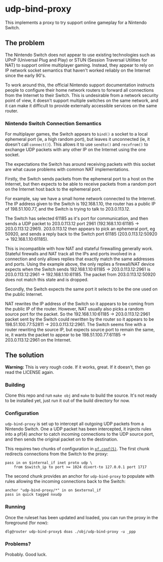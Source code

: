 # udp-bind-proxy

This implements a proxy to try support online gameplay for a Nintendo
Switch.

## The problem

The Nintendo Switch does not appear to use existing technologies
such as UPnP (Universal Plug and Play) or STUN (Session Traversal
Utilities for NAT) to support online multiplayer gaming. Instead,
they appear to rely on IP network socket semantics that haven't
worked reliably on the Internet since the early 90's.

To work around this, the official Nintendo support documentation
instructs people to configure their home network routers to forward
all connections from the Internet to their Switch. This is undesirable
from a network security point of view, it doesn't support multiple
switches on the same network, and it can make it difficult to provide
externally accessible services on the same router.

### Nintendo Switch Connection Semantics

For multiplayer games, the Switch appears to `bind()` a socket to
a local ephemeral port (ie, a high random port), but leaves it
unconnected (ie, it doesn't call `connect()`). This allows it to
use `sendto()` and `recvfrom()` to exchange UDP packets with any
other IP on the Internet using the one socket.

The expectations the Switch has around receiving packets with this
socket are what cause problems with common NAT implementations.

Firstly, the Switch sends packets from the ephemeral port to a host
on the Internet, but then expects to be able to receive packets
from a random port on the Internet host back to the ephemeral port.

For example, say we have a small home network connected to the
Internet. The IP address given to the Switch is 192.168.1.10, the
router has a public IP of 198.51.100.77, and the Switch is trying
to talk to 203.0.113.12.

The Switch has selected 61185 as it's port for communication, and
then sends a UDP packet to 203.0.113.12 port 2961 (192.168.1.10:61185
-> 203.0.113.12:2961). 203.0.113.12 then appears to pick an ephemeral
port, eg 50920, and sends a reply back to the Switch port 61185
(203.0.113.12:50920 -> 192.168.1.10:61185).

This is incompatible with how NAT and stateful firewalling generally
work. Stateful firewalls and NAT track all the IPs and ports involved
in a connection and only allows replies that exactly match the same
addresses and ports. Using the example above, the only replies a
firewall/NAT device expects when the Switch sends 192.168.1.10:61185
-> 203.0.113.12:2961 is 203.0.113.12:2961 -> 192.168.1.10:61185.
The packet from 203.0.113.12:50920 does not match this state and
is dropped.

Secondly, the Switch expects the same port it selects to be the one
used on the public Internet.

NAT rewrites the IP address of the Switch so it appears to be coming
from the public IP of the router. However, NAT usually also picks
a random source port for the packet. So the 192.168.1.10:61185 ->
203.0.113.12:2961 packet sent by the Switch could rewritten by the
router so it appears to be 198.51.100.77:52811 -> 203.0.113.12:2961.
The Switch seems fine with a router rewriting the source IP, but
expects source port to remain the same, ie, it wants the packet to
appear to be 198.51.100.77:61185 -> 203.0.113.12:2961 on the Internet.

## The solution

**Warning:** This is very rough code. If it works, great. If it
doesn't, then go read the LICENSE again.

### Building

Clone this repo and run `make obj` and `make` to build the source.
It's not ready to be installed yet, just run it out of the build
directory for now.

### Configuration

`udp-bind-proxy` is set up to intercept all outgoing UDP packets
from a Nintendo Switch. One a UDP packet has been intercepted, it
injects rules into a pf(4) anchor to catch incoming connections to
the UDP source port, and then sends the original packet on to the
destination.

This requires two chunks of configuration in
[`pf.conf(5)`](https://man.openbsd.org/pf.conf.5). The first chunk
redirects connections from the Switch to the proxy:

```
pass in on $internal_if inet proto udp \
    from $switch_ip to port >= 1024 divert-to 127.0.0.1 port 1717
```

The second chunk provides an anchor for `udp-bind-proxy` to populate
with rules allowing the incoming connections back to the Switch:

```
anchor "udp-bind-proxy/*" in on $external_if
pass in quick tagged nxudp
```

### Running

Once the ruleset has been updated and loaded, you can run the proxy
in the foreground (for now):

```
dlg@router udp-bind-proxy$ doas ./obj/udp-bind-proxy -u _ppp
```

### Problems?

Probably. Good luck.
